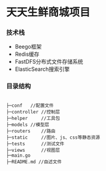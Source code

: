 天天生鲜商城项目
=============
### 技术栈

+ Beego框架
+ Redis缓存
+ FastDFS分布式文件存储系统
+ ElasticSearch搜索引擎

### 目录结构
~~~

├─conf   //配置文件 
├─controller //控制层 
├─helper     //工具包 
├─models //模型层 
├─routers    //路由
├─static     //图片、js、css等静态资源
├─tests      //测试文件
├─views      //视图层
├─main.go
├─README.md //自述文件
~~~